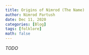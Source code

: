 ```yaml
---
title: Origins of Nimrod (The Name)
author: Nimrod Partush
date: Dec 11, 2020
categories: [Blog]
tags: [folklore]
math: false
---
```

_TODO_
